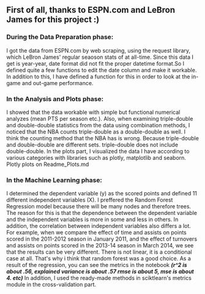 ## First of all, thanks to ESPN.com and LeBron James for this project :)

### During the Data Preparation phase: 
I got the data from ESPN.com by web scraping, using the request library, which LeBron James' regular seaoson stats of at all-time. Since this data I get is year-year, date format did not fit the proper datetime format.So I defined quite a few functions to edit the date column and make it workable. In addition to this, I have defined a function for this in order to look at the in-game and out-game performance. 

### In the Analysis and Plots phase:
I showed that the data workable with simple but functional numerical analyzes (mean PTS per season etc.). Also, when examining triple-double and double-double statistics from the data using combination methods, I noticed that the NBA counts triple-double as a double-double as well. I think the counting method that the NBA has is wrong. Because triple-double and double-double are different sets. triple-double does not include double-double. In the plots part, I visualized the data I have according to various categories with libraries such as plotly, matplotlib and seaborn. Plotly plots on Readme_Plots.md

### In the Machine Learning phase:
I determined the dependent variable (y) as the scored points and defined 11 different independent variables (X). I preffered the Random Forest Regression model because there will be many nodes and therefore trees. The reason for this is that the dependence between the dependent variable and the independent variables is more in some and less in others. In addition, the correlation between independent variables also differs a lot. For example, when we compare the effect of time and assists on points scored in the 2011-2012 season in January 2011, and the effect of turnovers and assists on points scored in the 2013-14 season in March 2014, we see that the results can be very different. There is not linear, it is a conditional case at all. That's why i think that random forest was a good choice. As a result of the regression, you can see the metrics in the notebook ___(r^2 is about .56, explained variance is about .57 rmse is about 5, mse is about 4. etc)___ In addition, I used the ready-made methods in sciktlearn's metrics module in the cross-validation part.

